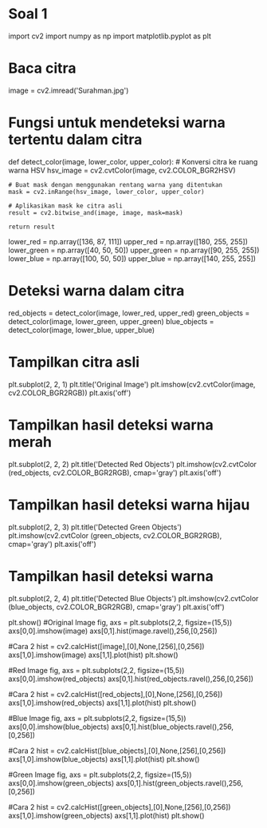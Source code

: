 
# Soal 1

import cv2
import numpy as np
import matplotlib.pyplot as plt
# Baca citra
image = cv2.imread('Surahman.jpg')
# Fungsi untuk mendeteksi warna tertentu dalam citra
def detect_color(image, lower_color, upper_color):
    # Konversi citra ke ruang warna HSV
    hsv_image = cv2.cvtColor(image, cv2.COLOR_BGR2HSV)
    
    # Buat mask dengan menggunakan rentang warna yang ditentukan
    mask = cv2.inRange(hsv_image, lower_color, upper_color)
    
    # Aplikasikan mask ke citra asli
    result = cv2.bitwise_and(image, image, mask=mask)
    
    return result
lower_red = np.array([136, 87, 111])
upper_red = np.array([180, 255, 255])
lower_green = np.array([40, 50, 50])
upper_green = np.array([90, 255, 255])
lower_blue = np.array([100, 50, 50])
upper_blue = np.array([140, 255, 255])
# Deteksi warna dalam citra
red_objects = detect_color(image, lower_red, upper_red)
green_objects = detect_color(image, lower_green, upper_green)
blue_objects = detect_color(image, lower_blue, upper_blue)
# Tampilkan citra asli
plt.subplot(2, 2, 1)
plt.title('Original Image')
plt.imshow(cv2.cvtColor(image, cv2.COLOR_BGR2RGB))
plt.axis('off')

# Tampilkan hasil deteksi warna merah
plt.subplot(2, 2, 2)
plt.title('Detected Red Objects')
plt.imshow(cv2.cvtColor (red_objects, cv2.COLOR_BGR2RGB), cmap='gray')
plt.axis('off')

# Tampilkan hasil deteksi warna hijau
plt.subplot(2, 2, 3)
plt.title('Detected Green Objects')
plt.imshow(cv2.cvtColor (green_objects, cv2.COLOR_BGR2RGB), cmap='gray')
plt.axis('off')

# Tampilkan hasil deteksi warna
plt.subplot(2, 2, 4)
plt.title('Detected Blue Objects')
plt.imshow(cv2.cvtColor (blue_objects, cv2.COLOR_BGR2RGB), cmap='gray')
plt.axis('off')

plt.show()
#Original Image
fig, axs = plt.subplots(2,2, figsize=(15,5))
axs[0,0].imshow(image)
axs[0,1].hist(image.ravel(),256,[0,256])

#Cara 2
hist = cv2.calcHist([image],[0],None,[256],[0,256])
axs[1,0].imshow(image)
axs[1,1].plot(hist)
plt.show()

#Red Image
fig, axs = plt.subplots(2,2, figsize=(15,5))
axs[0,0].imshow(red_objects)
axs[0,1].hist(red_objects.ravel(),256,[0,256])

#Cara 2
hist = cv2.calcHist([red_objects],[0],None,[256],[0,256])
axs[1,0].imshow(red_objects)
axs[1,1].plot(hist)
plt.show()

#Blue Image
fig, axs = plt.subplots(2,2, figsize=(15,5))
axs[0,0].imshow(blue_objects)
axs[0,1].hist(blue_objects.ravel(),256,[0,256])

#Cara 2
hist = cv2.calcHist([blue_objects],[0],None,[256],[0,256])
axs[1,0].imshow(blue_objects)
axs[1,1].plot(hist)
plt.show()

#Green Image
fig, axs = plt.subplots(2,2, figsize=(15,5))
axs[0,0].imshow(green_objects)
axs[0,1].hist(green_objects.ravel(),256,[0,256])

#Cara 2
hist = cv2.calcHist([green_objects],[0],None,[256],[0,256])
axs[1,0].imshow(green_objects)
axs[1,1].plot(hist)
plt.show()